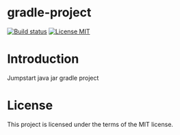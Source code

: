 

# gradle-project

[![Build status](https://travis-ci.org/dheeraj-mummareddy/gradle-project.svg?branch=master)](https://travis-ci.org/dheeraj-mummareddy/gradle-project)
[![License MIT](https://img.shields.io/badge/license-MIT-blue.svg)](https://raw.githubusercontent.com/dheeraj-mummareddy/gradle-project/master/LICENSE)

# Introduction

Jumpstart java jar gradle project

# License

This project is licensed under the terms of the MIT license.
